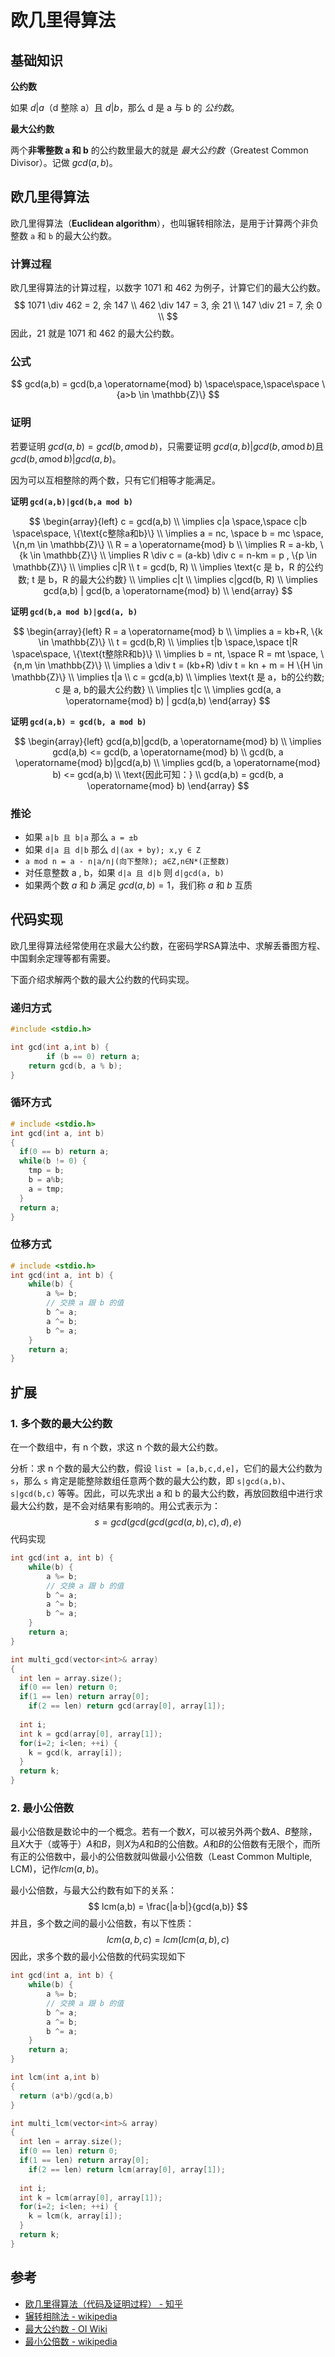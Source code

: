 # 欧几里得算法

## 基础知识

**公约数**

如果 $d|a$（d 整除 a）且 $d|b$，那么 d 是 a 与 b 的 *公约数*。

**最大公约数**

两个**非零整数 a 和 b** 的公约数里最大的就是 *最大公约数*（Greatest Common Divisor）。记做 $gcd(a,b)$。

## 欧几里得算法

欧几里得算法（**Euclidean algorithm**），也叫辗转相除法，是用于计算两个非负整数 `a` 和 `b` 的最大公约数。

### **计算过程**

欧几里得算法的计算过程，以数字 1071 和 462 为例子，计算它们的最大公约数。
$$
1071 \div 462 = 2, 余 147 \\
462 \div 147 = 3, 余 21 \\
147 \div 21 = 7, 余 0 \\
$$
因此，21 就是 1071 和 462 的最大公约数。

### **公式**

$$
gcd(a,b) = gcd(b,a \operatorname{mod} b) \space\space,\space\space \{a>b \in \mathbb{Z}\}
$$

### **证明**

若要证明 $gcd(a,b) = gcd(b, a \operatorname{mod} b)$​，只需要证明  $gcd(a,b)|gcd(b, a \operatorname{mod} b)$​ 且  $gcd(b,a \operatorname{mod} b)|gcd(a,b)$​。

因为可以互相整除的两个数，只有它们相等才能满足。

**证明 `gcd(a,b)|gcd(b,a mod b)`**

$$
\begin{array}{left}
c = gcd(a,b) \\
\implies c|a \space,\space c|b \space\space, \{\text{c整除a和b}\} \\
\implies a = nc, \space b = mc \space, \{n,m \in \mathbb{Z}\} \\
R = a \operatorname{mod} b \\
\implies R = a-kb, \{k \in \mathbb{Z}\} \\
\implies R \div c = (a-kb) \div c = n-km = p , \{p \in \mathbb{Z}\} \\
\implies c|R \\ 
t = gcd(b, R) \\
\implies \text{c 是 b，R 的公约数; t 是 b，R 的最大公约数} \\
\implies c|t \\
\implies c|gcd(b, R) \\
\implies gcd(a,b) | gcd(b, a \operatorname{mod} b) \\
\end{array}
$$

**证明 `gcd(b,a mod b)|gcd(a, b)`**

$$
\begin{array}{left}
R = a \operatorname{mod} b \\
\implies a = kb+R, \{k \in \mathbb{Z}\} \\
t = gcd(b,R) \\
\implies t|b \space,\space t|R \space\space, \{\text{t整除R和b}\} \\
\implies b = nt, \space R = mt \space, \{n,m \in \mathbb{Z}\} \\
\implies a \div t = (kb+R) \div t = kn + m = H \{H \in \mathbb{Z}\} \\
\implies t|a \\
c = gcd(a,b) \\
\implies \text{t 是 a，b的公约数; c 是 a, b的最大公约数} \\
\implies t|c \\
\implies gcd(a, a \operatorname{mod} b) | gcd(a,b)
\end{array}
$$

**证明 `gcd(a,b) = gcd(b, a mod b)`**

$$
\begin{array}{left}
gcd(a,b)|gcd(b, a \operatorname{mod} b) \\
\implies gcd(a,b) <= gcd(b, a \operatorname{mod} b) \\
gcd(b, a \operatorname{mod} b)|gcd(a,b) \\
\implies gcd(b, a \operatorname{mod} b) <= gcd(a,b) \\
\text{因此可知：} \\
gcd(a,b) = gcd(b, a \operatorname{mod} b)
\end{array}
$$

### 推论

- 如果 `a|b 且 b|a` 那么 `a = ±b`
- 如果 `d|a 且 d|b` 那么 `d|(ax + by); x,y ∈ Z`
- `a mod n = a - n⌊a/n⌋(向下整除); a∈Z,n∈N*(正整数)`
- 对任意整数 a , b，如果 `d|a 且 d|b` 则 `d|gcd(a, b)`
- 如果两个数 $a$ 和 $b$ 满足 $gcd(a,b)=1$，我们称 $a$ 和 $b$ 互质

## 代码实现

欧几里得算法经常使用在求最大公约数，在密码学RSA算法中、求解丢番图方程、中国剩余定理等都有需要。

下面介绍求解两个数的最大公约数的代码实现。

### 递归方式

```C
#include <stdio.h>

int gcd(int a,int b) {
		if (b == 0) return a;
    return gcd(b, a % b);
}
```

### 循环方式

```C
# include <stdio.h>
int gcd(int a, int b)
{
  if(0 == b) return a;
  while(b != 0) {
    tmp = b;
    b = a%b;
    a = tmp;
  }
  return a;
}
```

### 位移方式

```C
# include <stdio.h>
int gcd(int a, int b) {
    while(b) {
        a %= b;
        // 交换 a 跟 b 的值
        b ^= a;
        a ^= b;
        b ^= a;
    }
    return a;
}
```

## 扩展

### 1. 多个数的最大公约数

在一个数组中，有 n 个数，求这 n 个数的最大公约数。

分析：求 n 个数的最大公约数，假设 `list = [a,b,c,d,e]`，它们的最大公约数为 `s`，那么 `s` 肯定是能整除数组任意两个数的最大公约数，即 `s|gcd(a,b)`、`s|gcd(b,c)` 等等。因此，可以先求出 a 和 b 的最大公约数，再放回数组中进行求最大公约数，是不会对结果有影响的。用公式表示为：
$$
s = gcd(gcd(gcd(gcd(a,b), c), d), e)
$$
代码实现

```cpp
int gcd(int a, int b) {
    while(b) {
        a %= b;
        // 交换 a 跟 b 的值
        b ^= a;
        a ^= b;
        b ^= a;
    }
    return a;
}

int multi_gcd(vector<int>& array)
{
  int len = array.size();
  if(0 == len) return 0;
  if(1 == len) return array[0];
	if(2 == len) return gcd(array[0], array[1]);
  
  int i;
  int k = gcd(array[0], array[1]);
  for(i=2; i<len; ++i) {
    k = gcd(k, array[i]);
  }
  return k;
}
```

 ### 2. 最小公倍数

最小公倍数是数论中的一个概念。若有一个数${X}$​，可以被另外两个数${A}$​、${B}$​整除，且${X}$​大于（或等于）${A}$​和${B}$​，则${X}$​为${A}$​和${B}$​的公倍数。${A}$​和${B}$​的公倍数有无限个，而所有正的公倍数中，最小的公倍数就叫做最小公倍数（Least Common Multiple, LCM)，记作$lcm(a,b)$​​。

最小公倍数，与最大公约数有如下的关系：
$$
lcm(a,b) = \frac{|a·b|}{gcd(a,b)}
$$
并且，多个数之间的最小公倍数，有以下性质：
$$
lcm(a,b,c) = lcm(lcm(a,b), c)
$$
因此，求多个数的最小公倍数的代码实现如下

```cpp
int gcd(int a, int b) {
    while(b) {
        a %= b;
        // 交换 a 跟 b 的值
        b ^= a;
        a ^= b;
        b ^= a;
    }
    return a;
}

int lcm(int a,int b)
{
  return (a*b)/gcd(a,b)
}

int multi_lcm(vector<int>& array)
{
  int len = array.size();
  if(0 == len) return 0;
  if(1 == len) return array[0];
	if(2 == len) return lcm(array[0], array[1]);
  
  int i;
  int k = lcm(array[0], array[1]);
  for(i=2; i<len; ++i) {
    k = lcm(k, array[i]);
  }
  return k;
}
```

## 参考

- [欧几里得算法（代码及证明过程） - 知乎](https://zhuanlan.zhihu.com/p/346479426)
- [辗转相除法 - wikipedia](https://zh.wikipedia.org/wiki/%E8%BC%BE%E8%BD%89%E7%9B%B8%E9%99%A4%E6%B3%95)
- [最大公约数 - OI Wiki](https://oi-wiki.org/math/number-theory/gcd/)
- [最小公倍数 - wikipedia](https://zh.wikipedia.org/wiki/%E6%9C%80%E5%B0%8F%E5%85%AC%E5%80%8D%E6%95%B8)
